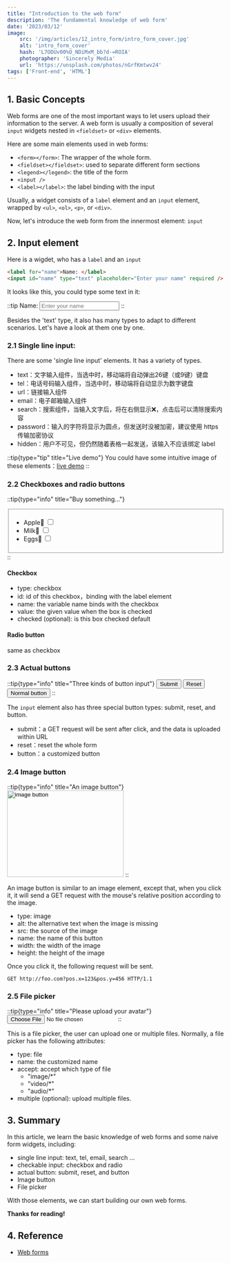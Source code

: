 ```yaml
---
title: "Introduction to the web form"
description: 'The fundamental knowledge of web form'
date: '2023/03/12'
image:
    src: '/img/articles/12_intro_form/intro_form_cover.jpg'
    alt: 'intro_form_cover'
    hash: 'L7ODUv00%O_NDiMxM_bb?d-=ROIA'
    photographer: 'Sincerely Media'
    url: 'https://unsplash.com/photos/nGrfKmtwv24'
tags: ['Front-end', 'HTML']
---
```


## 1. Basic Concepts

Web forms are one of the most important ways to let users upload their information to the server.
A web form is usually a composition of several `input` widgets nested in `<fieldset>` or `<div>` elements.

Here are some main elements used in web forms:

- `<form></form>`: The wrapper of the whole form.
- `<fieldset></fieldset>`: used to separate different form sections
- `<legend></legend>`: the title of the form
- `<input />`
- `<label></label>`: the label binding with the input

Usually, a widget consists of a `label` element and an `input` element, 
wrapped by `<ul>`, `<ol>`, `<p>`, or `<div>`.

Now, let's introduce the web form from the innermost element: `input`

## 2. Input element

Here is a wigdet, who has a `label` and an `input`

```html
<label for="name">Name: </label>
<input id="name" type="text" placeholder="Enter your name" required />
```

It looks like this, you could type some text in it:

::tip
<label for="name">Name: </label>
<input id="name" type="text" placeholder="Enter your name" required />
::

Besides the 'text' type, it also has many types to adapt to different scenarios.
Let's have a look at them one by one.

### 2.1 Single line input:

There are some 'single line input' elements. It has a variety of types.

- text：文字输入组件，当选中时，移动端将自动弹出26键（或9键）键盘
- tel：电话号码输入组件，当选中时，移动端将自动显示为数字键盘
- url：链接输入组件
- email：电子邮箱输入组件
- search：搜索组件，当输入文字后，将在右侧显示❌，点击后可以清除搜索内容
- password：输入的字符将显示为圆点，但发送时没被加密，建议使用 https 传输加密协议
- hidden：用户不可见，但仍然随着表格一起发送，该输入不应该绑定 label

::tip{type="tip" title="Live demo"}
You could have some intuitive image of these elements：[live demo](https://mdn.github.io/learning-area/html/forms/native-form-widgets/single-line-text-fields.html)
::

### 2.2 Checkboxes and radio buttons

::tip{type="info" title="Buy something..."}
<fieldset>
  <ul>
    <li>
      <label for="apple">Apple🍎 </label>
      <input type="checkbox" id="apple" name="sl" value="apple" />
    </li>
    <li>
      <label for="milk">Milk🥛 </label>
      <input type="checkbox" id="milk" name="sl" value="milk" />
    </li>
    <li>
      <label for="eggs">Eggs🥚 </label>
      <input type="checkbox" id="eggs" name="sl" value="eggs" />
    </li>
  </ul>
</fieldset>
::

#### Checkbox

- type: checkbox
- id: id of this checkbox，binding with the label element
- name: the variable name binds with the checkbox
- value: the given value when the box is checked
- checked (optional): is this box checked default
  
#### Radio button

same as checkbox

### 2.3 Actual buttons

::tip{type="info" title="Three kinds of button input"}
<input class="btn" type="submit" value="Submit"/>
<input class="btn" type="reset" value="Reset"/>
<input class="btn" type="button" value="Normal button"/>
::

The `input` element also has three special button types: submit, reset, and button.

- submit：a GET request will be sent after click, and the data is uploaded within URL
- reset：reset the whole form
- button：a customized button

### 2.4 Image button

::tip{type="info" title="An image button"}
<input id="image" type="image" alt="image button" src="/img/articles/12_intro_form/intro_form_cover.jpg" name="pos" width="270" height="200"/>
::

An image button is similar to an image element, except that, when you click it,
it will send a GET request with the mouse's relative position according to the image.

- type: image
- alt: the alternative text when the image is missing
- src: the source of the image
- name: the name of this button
- width: the width of the image
- height: the height of the image

Once you click it, the following request will be sent.

```
GET http://foo.com?pos.x=123&pos.y=456 HTTP/1.1
```

### 2.5 File picker

::tip{type="info" title="Please upload your avatar"}
<input type="file" id="avatar" name="upload your avatar" accept="image/*"/>
::

This is a file picker, the user can upload one or multiple files.
Normally, a file picker has the following attributes: 

- type: file
- name: the customized name
- accept: accept which type of file
  - "image/*"
  - "video/*"
  - "audio/*"
- multiple (optional): upload multiple files.

## 3. Summary

In this article, we learn the basic knowledge of web forms
and some naive form widgets, including:

- single line input: text, tel, email, search ...
- checkable input: checkbox and radio
- actual button: submit, reset, and button
- Image button
- File picker

With those elements, we can start building our own web forms.

**Thanks for reading!**

## 4. Reference

- [Web forms](https://developer.mozilla.org/en-US/docs/Learn/Forms)
<!-- - [TailwindCSS form](https://v1.tailwindcss.com/components/forms)
- [Vue form bindings](https://vuejs.org/guide/essentials/forms.html)
- [Form UX](https://www.smashingmagazine.com/2018/08/ux-html5-mobile-form-part-1/) -->
